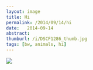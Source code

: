 ```yaml
---
layout: image
title: Hi
permalink: /2014/09/14/hi
date:   2014-09-14
abstract: 
thumburl: /i/DSCF1286_thumb.jpg
tags: [bw, animals, hi]
---
```

![]({{site.url}}/i/DSCF1286.jpg)

